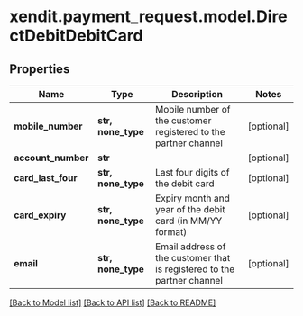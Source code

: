 # xendit.payment_request.model.DirectDebitDebitCard


## Properties
Name | Type | Description | Notes
------------ | ------------- | ------------- | -------------
**mobile_number** | **str, none_type** | Mobile number of the customer registered to the partner channel | [optional] 
**account_number** | **str** |  | [optional] 
**card_last_four** | **str, none_type** | Last four digits of the debit card | [optional] 
**card_expiry** | **str, none_type** | Expiry month and year of the debit card (in MM/YY format) | [optional] 
**email** | **str, none_type** | Email address of the customer that is registered to the partner channel | [optional] 

[[Back to Model list]](../README.md#documentation-for-models) [[Back to API list]](../README.md#documentation-for-api-endpoints) [[Back to README]](../README.md)


